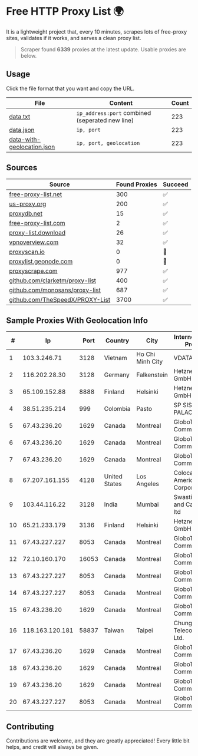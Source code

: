 
# Free HTTP Proxy List 🌍

It is a lightweight project that, every 10 minutes, scrapes lots of free-proxy sites, validates if it works, and serves a clean proxy list.


> Scraper found **6339** proxies at the latest update. Usable proxies are below.

## Usage

Click the file format that you want and copy the URL.


|File|Content|Count|
|----|-------|-----|
|[data.txt](https://raw.githubusercontent.com/themiralay/Proxy-List-World/master/data.txt)|`ip_address:port` combined (seperated new line)|223|
|[data.json](https://raw.githubusercontent.com/themiralay/Proxy-List-World/master/data.json)|`ip, port`|223|
|[data-with-geolocation.json](https://raw.githubusercontent.com/themiralay/Proxy-List-World/master/data-with-geolocation.json)|`ip, port, geolocation`|223|

## Sources

|Source|Found Proxies|Succeed|
|------|-------------|-------|
|[free-proxy-list.net](https://free-proxy-list.net)|300|✅|
|[us-proxy.org](https://www.us-proxy.org)|200|✅|
|[proxydb.net](http://proxydb.net)|15|✅|
|[free-proxy-list.com](https://free-proxy-list.com/?page=&port=&type%5B%5D=http&type%5B%5D=https&up_time=0&search=Search)|2|✅|
|[proxy-list.download](https://www.proxy-list.download/HTTP)|26|✅|
|[vpnoverview.com](https://vpnoverview.com/privacy/anonymous-browsing/free-proxy-servers)|32|✅|
|[proxyscan.io](https://www.proxyscan.io)|0|🚫|
|[proxylist.geonode.com](https://proxylist.geonode.com/api/proxy-list?limit=300&page=1&sort_by=lastChecked&sort_type=desc&protocols=http,https)|0|🚫|
|[proxyscrape.com](https://api.proxyscrape.com/v2/?request=displayproxies&protocol=http&timeout=10000&country=all&ssl=all&anonymity=all)|977|✅|
|[github.com/clarketm/proxy-list](https://raw.githubusercontent.com/clarketm/proxy-list/master/proxy-list-raw.txt)|400|✅|
|[github.com/monosans/proxy-list](https://raw.githubusercontent.com/monosans/proxy-list/main/proxies/http.txt)|687|✅|
|[github.com/TheSpeedX/PROXY-List](https://raw.githubusercontent.com/TheSpeedX/PROXY-List/master/http.txt)|3700|✅|


## Sample Proxies With Geolocation Info

|#|Ip|Port|Country|City|Internet Service Provider|
|-|--|----|-------|----|-------------------------|
|1|103.3.246.71|3128|Vietnam|Ho Chi Minh City|VDATA|
|2|116.202.28.30|3128|Germany|Falkenstein|Hetzner Online GmbH|
|3|65.109.152.88|8888|Finland|Helsinki|Hetzner Online GmbH|
|4|38.51.235.214|999|Colombia|Pasto|SP SISTEMAS PALACIOS LTDA|
|5|67.43.236.20|1629|Canada|Montreal|GloboTech Communications|
|6|67.43.236.20|1629|Canada|Montreal|GloboTech Communications|
|7|67.43.236.20|1629|Canada|Montreal|GloboTech Communications|
|8|67.207.161.155|4128|United States|Los Angeles|Colocation America Corporation|
|9|103.44.116.22|3128|India|Mumbai|Swastik Internet and Cables pvt. ltd|
|10|65.21.233.179|3136|Finland|Helsinki|Hetzner Online GmbH|
|11|67.43.227.227|8053|Canada|Montreal|GloboTech Communications|
|12|72.10.160.170|16053|Canada|Montreal|GloboTech Communications|
|13|67.43.227.227|8053|Canada|Montreal|GloboTech Communications|
|14|67.43.227.227|8053|Canada|Montreal|GloboTech Communications|
|15|67.43.236.20|1629|Canada|Montreal|GloboTech Communications|
|16|118.163.120.181|58837|Taiwan|Taipei|Chunghwa Telecom Co., Ltd.|
|17|67.43.236.20|1629|Canada|Montreal|GloboTech Communications|
|18|67.43.236.20|1629|Canada|Montreal|GloboTech Communications|
|19|67.43.236.20|1629|Canada|Montreal|GloboTech Communications|
|20|67.43.227.227|8053|Canada|Montreal|GloboTech Communications|



## Contributing

Contributions are welcome, and they are greatly appreciated! Every
little bit helps, and credit will always be given.

